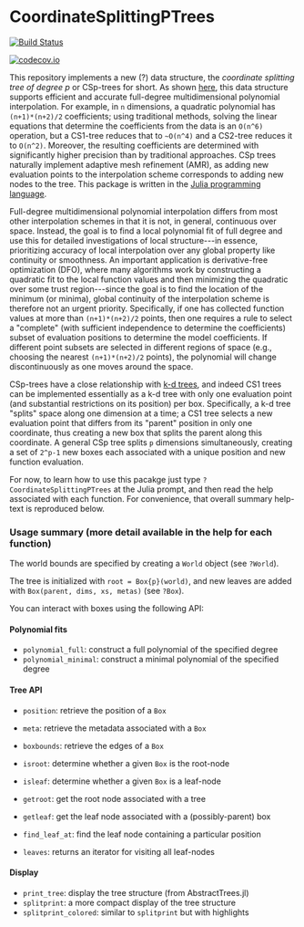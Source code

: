 # CoordinateSplittingPTrees

[![Build Status](https://travis-ci.org/timholy/CoordinateSplittingPTrees.jl.svg?branch=master)](https://travis-ci.org/timholy/CoordinateSplittingPTrees.jl)

[![codecov.io](http://codecov.io/github/timholy/CoordinateSplittingPTrees.jl/coverage.svg?branch=master)](http://codecov.io/github/timholy/CoordinateSplittingPTrees.jl?branch=master)

This repository implements a new (?) data structure, the *coordinate
splitting tree of degree p* or CSp-trees for short.  As shown
[here](notyetwritten), this data structure supports efficient and accurate
full-degree multidimensional polynomial interpolation. For example, in
`n` dimensions, a quadratic polynomial has `(n+1)*(n+2)/2`
coefficients; using traditional methods, solving the linear equations
that determine the coefficients from the data is an `O(n^6)`
operation, but a CS1-tree reduces that to `~O(n^4)` and a CS2-tree
reduces it to `O(n^2)`.  Moreover, the resulting coefficients are
determined with significantly higher precision than by traditional
approaches.  CSp trees naturally implement adaptive mesh refinement
(AMR), as adding new evaluation points to the interpolation scheme
corresponds to adding new nodes to the tree. This package is written
in the [Julia programming language](https://julialang.org/).

Full-degree multidimensional polynomial interpolation differs from
most other interpolation schemes in that it is not, in general,
continuous over space. Instead, the goal is to find a local polynomial
fit of full degree and use this for detailed investigations of local
structure---in essence, prioritizing accuracy of local interpolation
over any global property like continuity or smoothness. An important
application is derivative-free optimization (DFO), where many
algorithms work by constructing a quadratic fit to the local function
values and then minimizing the quadratic over some trust
region---since the goal is to find the location of the minimum (or
minima), global continuity of the interpolation scheme is therefore
not an urgent priority.  Specifically, if one has collected function
values at more than `(n+1)*(n+2)/2` points, then one requires a rule
to select a "complete" (with sufficient independence to determine the
coefficients) subset of evaluation positions to determine the model
coefficients. If different point subsets are selected in different
regions of space (e.g., choosing the nearest `(n+1)*(n+2)/2` points),
the polynomial will change discontinuously as one moves around the space.

CSp-trees have a close relationship with
[k-d trees](https://en.wikipedia.org/wiki/K-d_tree), and indeed CS1
trees can be implemented essentially as a k-d tree with only one
evaluation point (and substantial restrictions on its position) per
box. Specifically, a k-d tree "splits" space along one dimension at a
time; a CS1 tree selects a new evaluation point that differs from its
"parent" position in only one coordinate, thus creating a new box that
splits the parent along this coordinate. A general CSp tree splits `p`
dimensions simultaneously, creating a set of `2^p-1` new boxes each
associated with a unique position and new function evaluation.

For now, to learn how to use this pacakge just type
`?CoordinateSplittingPTrees` at the Julia prompt, and then read the
help associated with each function. For convenience, that overall
summary help-text is reproduced below.

### Usage summary (more detail available in the help for each function)

The world bounds are specified by creating a `World` object (see `?World`).

The tree is initialized with `root = Box{p}(world)`, and new leaves are
added with `Box(parent, dims, xs, metas)` (see `?Box`).

You can interact with boxes using the following API:

#### Polynomial fits

- `polynomial_full`: construct a full polynomial of the specified degree
- `polynomial_minimal`: construct a minimal polynomial of the specified degree

#### Tree API

- `position`: retrieve the position of a `Box`
- `meta`: retrieve the metadata associated with a `Box`
- `boxbounds`: retrieve the edges of a `Box`
- `isroot`: determine whether a given `Box` is the root-node
- `isleaf`: determine whether a given `Box` is a leaf-node
- `getroot`: get the root node associated with a tree
- `getleaf`: get the leaf node associated with a (possibly-parent) box
- `find_leaf_at`: find the leaf node containing a particular position

- `leaves`: returns an iterator for visiting all leaf-nodes

#### Display

- `print_tree`: display the tree structure (from AbstractTrees.jl)
- `splitprint`: a more compact display of the tree structure
- `splitprint_colored`: similar to `splitprint` but with highlights
